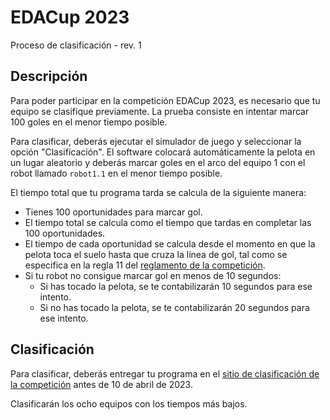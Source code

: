 # EDACup 2023

Proceso de clasificación - rev. 1

## Descripción

Para poder participar en la competición EDACup 2023, es necesario que tu equipo se clasifique previamente. La prueba consiste en intentar marcar 100 goles en el menor tiempo posible.

Para clasificar, deberás ejecutar el simulador de juego y seleccionar la opción "Clasificación". El software colocará automáticamente la pelota en un lugar aleatorio y deberás marcar goles en el arco del equipo 1 con el robot llamado `robot1.1` en el menor tiempo posible.

El tiempo total que tu programa tarda se calcula de la siguiente manera:

- Tienes 100 oportunidades para marcar gol.
- El tiempo total se calcula como el tiempo que tardas en completar las 100 oportunidades.
- El tiempo de cada oportunidad se calcula desde el momento en que la pelota toca el suelo hasta que cruza la línea de gol, tal como se especifica en la regla 11 del [reglamento de la competición](REGLAMENTO.md).
- Si tu robot no consigue marcar gol en menos de 10 segundos:
  - Si has tocado la pelota, se te contabilizarán 10 segundos para ese intento.
  - Si no has tocado la pelota, se te contabilizarán 20 segundos para ese intento.

## Clasificación

Para clasificar, deberás entregar tu programa en el [sitio de clasificación de la competición](https://www.ieee.org) antes de 10 de abril de 2023.

Clasificarán los ocho equipos con los tiempos más bajos.
